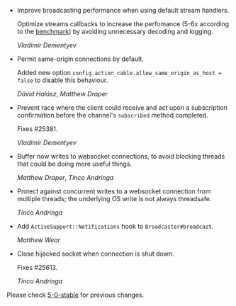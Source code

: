 *   Improve broadcasting performance when using default stream handlers.

    Optimize streams callbacks to increase the perfomance (5-6x according to
    the [benchmark](https://gist.github.com/palkan/4fa301e0eecc5c881ede385afc59b391))
    by avoiding unnecessary decoding and logging.

    *Vladimir Dementyev*

*   Permit same-origin connections by default.

    Added new option `config.action_cable.allow_same_origin_as_host = false`
    to disable this behaviour.

    *Dávid Halász*, *Matthew Draper*

*   Prevent race where the client could receive and act upon a
    subscription confirmation before the channel's `subscribed` method
    completed.

    Fixes #25381.

    *Vladimir Dementyev*

*   Buffer now writes to websocket connections, to avoid blocking threads
    that could be doing more useful things.

    *Matthew Draper*, *Tinco Andringa*

*   Protect against concurrent writes to a websocket connection from
    multiple threads; the underlying OS write is not always threadsafe.

    *Tinco Andringa*

*   Add `ActiveSupport::Notifications` hook to `Broadcaster#broadcast`.

    *Matthew Wear*

*   Close hijacked socket when connection is shut down.

    Fixes #25613.

    *Tinco Andringa*


Please check [5-0-stable](https://github.com/rails/rails/blob/5-0-stable/actioncable/CHANGELOG.md) for previous changes.
